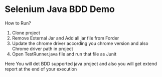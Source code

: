 # Selenium Java BDD Demo

How to Run?

1. Clone project
2. Remove External Jar and Add all jar file from Forder
3. Update the chrome driver according you chrome version and also Chrome driver path in project
4. Open TestRunner.java file and run that file as Junit


Here You will det BDD supported java project and also you will get extend report at the end of your execution
